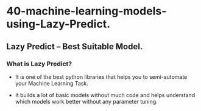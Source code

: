 # 40-machine-learning-models-using-Lazy-Predict.
## Lazy Predict – Best Suitable Model.

### What is Lazy Predict?

- It is one of the best python libraries that helps you to semi-automate your Machine Learning Task. 

- It builds a lot of basic models without much code and helps understand which models work better without any parameter tuning.
